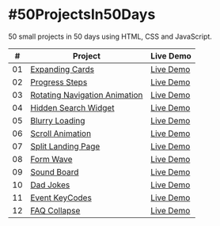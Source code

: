 # #50ProjectsIn50Days
50 small projects in 50 days using HTML, CSS and JavaScript. 

|  #  | Project                                                                                                                     | Live Demo                                                                         |
| :-: | --------------------------------------------------------------------------------------------------------------------------- | --------------------------------------------------------------------------------- |
| 01  | [Expanding Cards](https://github.com/raul-lima/50-projects-50-days/tree/main/1)                             | [Live Demo](https://raul-lima.github.io/50-projects-50-days/1)               |
| 02  | [Progress Steps](https://github.com/raul-lima/50-projects-50-days/tree/main/2)                               | [Live Demo](https://raul-lima.github.io/50-projects-50-days/2)                |
| 03  | [Rotating Navigation Animation](https://github.com/raul-lima/50-projects-50-days/tree/main/3)                       | [Live Demo](https://raul-lima.github.io/50-projects-50-days/3) |
| 04  | [Hidden Search Widget](https://github.com/raul-lima/50-projects-50-days/tree/main/4)                          | [Live Demo](https://raul-lima.github.io/50-projects-50-days/4)          |
| 05  | [Blurry Loading](https://github.com/raul-lima/50-projects-50-days/tree/main/5)                               | [Live Demo](https://raul-lima.github.io/50-projects-50-days/5)                |
| 06  | [Scroll Animation](https://github.com/raul-lima/50-projects-50-days/tree/main/6)                           | [Live Demo](https://raul-lima.github.io/50-projects-50-days/6)              |
| 07  | [Split Landing Page](https://github.com/raul-lima/50-projects-50-days/tree/main/7)                       | [Live Demo](https://raul-lima.github.io/50-projects-50-days/7)            |
| 08  | [Form Wave](https://github.com/raul-lima/50-projects-50-days/tree/main/8)                                         | [Live Demo](https://raul-lima.github.io/50-projects-50-days/8)                     |
| 09  | [Sound Board](https://github.com/raul-lima/50-projects-50-days/tree/main/9)                                     | [Live Demo](https://raul-lima.github.io/50-projects-50-days/9)                   |
| 10  | [Dad Jokes](https://github.com/raul-lima/50-projects-50-days/tree/main/10)                                         | [Live Demo](https://raul-lima.github.io/50-projects-50-days/10)                     |
| 11  | [Event KeyCodes](https://github.com/raul-lima/50-projects-50-days/tree/main/11)                                         | [Live Demo](https://raul-lima.github.io/50-projects-50-days/11)                     |
| 12  | [FAQ Collapse](https://github.com/raul-lima/50-projects-50-days/tree/main/12)                                         | [Live Demo](https://raul-lima.github.io/50-projects-50-days/12)                     |
